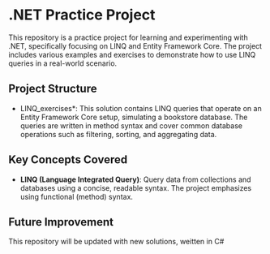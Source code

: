 # .NET Practice Project

This repository is a practice project for learning and experimenting with .NET, specifically focusing on LINQ and Entity Framework Core. The project includes various examples and exercises to demonstrate how to use LINQ queries in a real-world scenario.

## Project Structure

- LINQ_exercises*: This solution contains LINQ queries that operate on an Entity Framework Core setup, simulating a bookstore database. The queries are written in method syntax and cover common database operations such as filtering, sorting, and aggregating data.
  
## Key Concepts Covered

- **LINQ (Language Integrated Query)**: Query data from collections and databases using a concise, readable syntax. The project emphasizes using functional (method) syntax.

## Future Improvement
This repository will be updated with new solutions, weitten in C#
